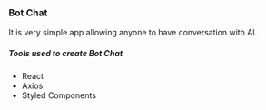 ### Bot Chat
It is very simple app allowing anyone to have conversation with AI. 

##### Tools used to create Bot Chat
* React
* Axios
* Styled Components
